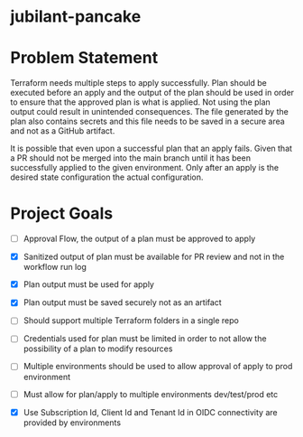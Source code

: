 # jubilant-pancake

# Problem Statement
Terraform needs multiple steps to apply successfully.  Plan should be executed before an apply and the output of the plan should be used in order to ensure that the approved plan is what is applied.  Not using the plan output could result in unintended consequences.  The file generated by the plan also contains secrets and this file needs to be saved in a secure area and not as a GitHub artifact.

It is possible that even upon a successful plan that an apply fails.  Given that a PR should not be merged into the main branch until it has been successfully applied to the given environment.  Only after an apply is the desired state configuration the actual configuration.

# Project Goals

- [ ] Approval Flow, the output of a plan must be approved to apply
- [X] Sanitized output of plan must be available for PR review and not in the workflow run log
- [X] Plan output must be used for apply
- [X] Plan output must be saved securely not as an artifact
- [ ] Should support multiple Terraform folders in a single repo
- [ ] Credentials used for plan must be limited in order to not allow the possibility of a plan to modify resources
- [ ] Multiple environments should be used to allow approval of apply to prod environment
- [ ] Must allow for plan/apply to multiple environments dev/test/prod etc
- [X] Use Subscription Id, Client Id and Tenant Id in OIDC connectivity are provided by environments


